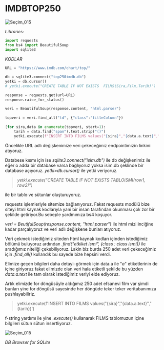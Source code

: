 # IMDBTOP250

![Seçim_015](https://user-images.githubusercontent.com/120065120/213432503-e4e84da9-3e7e-4c8e-a4a5-0f59bb97c12f.png)

*Libraries:*

```py
import requests  
from bs4 import BeautifulSoup  
import sqlite3
```

*KODLAR*

```py
URL = "https://www.imdb.com/chart/top/"  
  
db = sqlite3.connect("top250imdb.db")  
yetki = db.cursor()  
# yetki.execute("CREATE TABLE IF NOT EXISTS  FILMS(Sira,Film,Tarih)")  
  
response = requests.get(url=URL)  
response.raise_for_status()  
  
veri = BeautifulSoup(response.content, "html.parser")  
  
topveri = veri.find_all("td", {"class":"titleColumn"})  
  
[for sira,data in enumerate(topveri, start=1):  
	tarih = data.find("span").text.strip("()")
    yetki.execute(f'INSERT INTO FILMS values("{sira}","{data.a.text}","{tarih}")')>)
```


Öncelikle URL adlı değişkenimize veri çekeceğimiz endpointimizin linkini atıyoruz.

Databese kısmı için ise *sqlite3.connect("isim.db")* ile db değişkenimiz ile eğer o adda bir database varsa bağlıyoruz yoksa isim.db şeklinde bir database açıyoruz.
*yetki=db.cursor()* ile yetki veriyoruz.


> *yetki.execute("CREATE TABLE IF NOT EXISTS  TABLOISMI(row1, row2)")*

ile bir tablo ve sütunlar oluşturuyoruz.



requests işlemleriyle sitemize bağlanıyoruz. Fakat requests modülü bize siteyi html kaynak kodlarıyla yani bir insan tarafından okunması çok zor bir şekilde getiriyor.Bu sebeple yardmımıza bs4 koşuyor.

*veri = BeutifulSoup(response.content, "html.parser")* ile html mizi inciğine kadar parçalıyoruz ve veri adlı değişkene bunları atıyoruz.

Veri çekmek istediğimiz siteden html kaynak kodları içinden istediğimiz bölümü buluyoruz ardından *.find("etkiket ismi", {class : class ismi})* ile aradığımız niteliği çekebiliyoruz. Lakin biz burda 250 adet veri çekeceğimiz için *.find_all()* kullandık bu sayede bize hepsini verdi.

Elimize geçen bilgileri daha detaylı görmek için data.a ile "*a*" etiketlerinin de içine giriyoruz fakat elimizde olan veri hala etiketli şekilde bu yüzden *data.a.text* ile tam olarak istediğimiz veriyi elde ediyoruz.

Artık elimizde for döngüsüyle aldığımız 250 adet efsanevi film var şimdi bunları yine for döngüsü sayesinde her döngüde teker teker veritabanımıza pushlayabiliriz.

>yetki.execute(f'INSERT INTO FILMS values("{sira}","{data.a.text}","{tarih})')

f-string yardımı ile yine *.execute()* kullanarak FILMS tablomuzun içine bilgileri sütun sütun insertliyoruz.



![Seçim_015](https://user-images.githubusercontent.com/120065120/230721293-2c677fd0-29bf-489f-a3ab-cd1647a8bf0a.png)


*DB Browser for SQLite*


